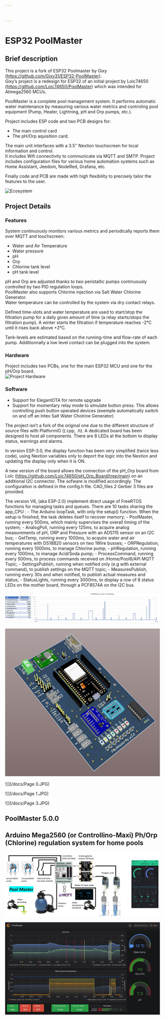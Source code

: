 ```yaml
---


---
```


<h1 id="esp32-poolmaster">ESP32 PoolMaster</h1>
<h2 id="brief-description">Brief description</h2>
<p>This project is a fork of ESP32 Poolmaster by Gixy (<a href="https://github.com/Gixy31/ESP32-PoolMaster">https://github.com/Gixy31/ESP32-PoolMaster</a>).<br>
Gixy’s project is a redesign for ESP32 of an initial project by Loic74650 <a href="https://github.com/Loic74650/PoolMaster">(https://github.com/Loic74650/PoolMaster</a>) which was intended for Atmega2560 MCUs.</p>
<p>PoolMaster is a complete pool management system. It performs automatic water maintenance by measuring various water metrics and controling pool equipment (Pump, Heater, Lightning, pH and Orp pumps, etc.).</p>
<p>Project includes ESP code and two PCB designs for:</p>
<ul>
<li>The main control card</li>
<li>The pH/Orp aquisition card.</li>
</ul>
<p>The main unit interfaces with a 3.5’’ Nextion touchscreen for local information and control.<br>
It includes Wifi connectivity to communicate via MQTT and SMTP. Project includes configuration files for various home automation systems such as Home Assistant, Jeedom, NodeRed, Grafana, etc.</p>
<p>Finally code and PCB are made with high flexibility to precisely tailor the features to the user.</p>
<p><img src="https://github.com/christophebelmont/ESP32-PoolMaster/blob/main/docs/Ecosystem.png" alt="Ecosystem"></p>
<h2 id="project-details">Project Details</h2>
<h3 id="features">Features</h3>
<p>System continuously monitors various metrics and periodically reports them over MQTT and touchscreen:</p>
<ul>
<li>Water and Air Temperature</li>
<li>Water pressure</li>
<li>pH</li>
<li>Orp</li>
<li>Chlorine tank level</li>
<li>pH tank level</li>
</ul>
<p>pH and Orp are adjusted thanks to two peristaltic pumps continuously controlled by two PID regulation loops.<br>
PoolMaster also supports Chlorine injection via Salt Water Chlorine Generator.<br>
Water temperature can be controlled by the system via dry contact relays.</p>
<p>Defined time-slots and water temperature are used to start/stop the filtration pump for a daily given amount of time (a relay starts/stops the filtration pump). A winter starts the filtration if temperature reaches -2°C until it rises back above +2°C.</p>
<p>Tank-levels are estimated based on the running-time and flow-rate of each pump. Additionnally a low level contact can be plugged into the system.</p>
<h3 id="hardware">Hardware</h3>
<p>Project includes two PCBs, one for the main ESP32 MCU and one for the pH/Orp board.<br>
<img src="https://github.com/christophebelmont/ESP32-PoolMaster/blob/main/docs/Hardware.png" alt="Project Hardware"></p>
<h3 id="software">Software</h3>
<ul>
<li>Support for ElegantOTA for remote upgrade</li>
<li>Support for momentary relay mode to simulate button press. This allows controlling push button operated devices (exemple automatically switch on and off an Intex Salt Water Cholrine Generator)</li>
</ul>
<p>The project isn’t a fork of the original one due to the different structure of source files with PlatformIO ((.cpp, .h). A dedicated board has been designed to host all components. There are 8 LEDs at the bottom to display status, warnings and alarms.</p>
<p>In version ESP-3.0, the display function has been very simplified (twice less code), using Nextion variables only to deport the logic into the Nextion and updating the display only when it is ON.</p>
<p>A new version of the board allows the connection of the pH_Orp board from Loïc (<a href="https://github.com/Loic74650/pH_Orp_Board/tree/main">https://github.com/Loic74650/pH_Orp_Board/tree/main</a>) on an additional I2C connector. The sofware is modified accordingly. The configuration is defined in the config.h file. CAD_files 2 Gerber 3 files are provided.</p>
<p>The version V6, (aka ESP-2.0) implement direct usage of FreeRTOS functions for managing tasks and queues. There are 10 tasks sharing the app_CPU : - The Arduino loopTask, with only the setup() function. When the setup is finished, the task deletes itself to recover memory; - PoolMaster, running every 500ms, which mainly supervises the overall timing of the system; - AnalogPoll, running every 125ms, to acquire analog measurements of pH, ORP and Pressure with an ADS115 sensor on an I2C bus; - GetTemp, running every 1000ms, to acquire water and air temperatures with DS18B20 sensors on two 1Wire busses; - ORPRegulation, running every 1000ms, to manage Chlorine pump; - pHRegulation, running every 1000ms, to manage Acid/Soda pump; - ProcessCommand, running every 500ms, to process commands received on /Home/Pool6/API MQTT Topic; - SettingsPublish, running when notified only (e.g with external command), to publish settings on the MQTT topic; - MeasuresPublish, running every 30s and when notified, to publish actual measures and status; - StatusLights, running every 3000ms, to display a row of 8 status LEDs on the mother board, through a PCF8574A on the I2C bus.</p>
<p><img src="/docs/Profiling.jpg" alt=""></p>
<p><img src="/docs/PoolMaster_board.JPG" alt="" title="Board"></p>
<p>![](/docs/Page 0.JPG)</p>
<p>![](/docs/Page 1.JPG)</p>
<p>![](/docs/Page 3.JPG)</p>
<h2 id="poolmaster-5.0.0">PoolMaster 5.0.0</h2>
<h2 id="arduino-mega2560-or-controllino-maxi-phorp-chlorine-regulation-system-for-home-pools">Arduino Mega2560 (or Controllino-Maxi) Ph/Orp (Chlorine) regulation system for home pools</h2>
<p><img src="/docs/PoolMaster_2.jpg" alt="" title="Overview"></p>
<p><img src="/docs/Grafana.png" alt="" title="Dashboard"></p>

